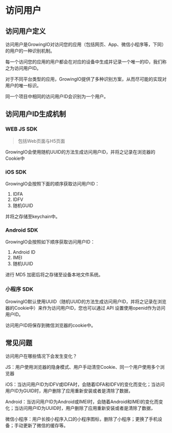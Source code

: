 # 访问用户

## 访问用户定义

访问用户是GrowingIO对访问您的应用（包括网页、App、微信小程序等，下同）的用户的一种识别机制。

每一个访问您的应用的用户都会在对应的设备中生成并记录一个唯一的ID，我们称之为访问用户ID。

对于不同平台类型的应用，GrowingIO提供了多种识别方案，从而尽可能的实现对用户的唯一标识。

同一个项目中相同的访问用户ID会识别为一个用户。

## 访问用户ID生成机制

### WEB JS SDK

> 包括Web页面与H5页面

GrowingIO会使用随机UUID的方法生成访问用户ID，并将之记录在浏览器的Cookie中

### iOS SDK

GrowingIO会按照下面的顺序获取访问用户ID：

1. IDFA
2. IDFV
3. 随机GUID

并将之存储至keychain中。

### Android SDK

GrowingIO会按照如下顺序获取访问用户ID：

1. Android ID
2. IMEI
3. 随机UUID

进行 MD5 加密后将之存储至设备本地文件系统。

### 小程序 SDK

GrowingIO默认使用UUID（随机UUID的方法生成访问用户ID，并将之记录在浏览器的Cookie中）来作为访问用户ID，您也可以通过 API 设置使用openid作为访问用户ID。

访问用户ID将保存到微信浏览器的cookie中。

## 常见问题

访问用户在哪些情况下会发生变化？

JS：用户使用浏览器的隐身模式、用户手动清空Cookie、同一个用户使用多个浏览器

iOS：当访问用户ID为IDFV或IDFA时，会随着IDFA和IDFV的变化而变化；当访问用户ID为GUID时，用户删除了应用重新安装或者是清除了数据，

Android：当访问用户ID为Android或IMEI时，会随着Android和IMEI的变化而变化；当访问用户ID为UUID时，用户删除了应用重新安装或者是清除了数据，

微信小程序：用户长按小程序入口的小程序图标，删除了小程序；更换了手机设备；手动更新了微信的缓存等。



